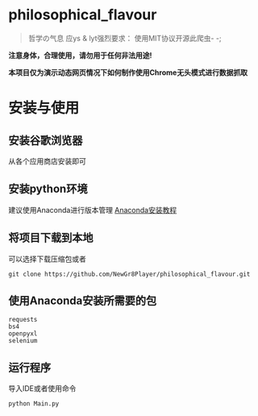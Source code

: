 # philosophical_flavour
> 哲学の气息
> 应ys & lyt强烈要求：
> 使用MIT协议开源此爬虫- -;

**注意身体，合理使用，请勿用于任何非法用途!**

**本项目仅为演示动态网页情况下如何制作使用Chrome无头模式进行数据抓取**

# 安装与使用

## 安装谷歌浏览器

从各个应用商店安装即可

## 安装python环境

建议使用Anaconda进行版本管理
[Anaconda安装教程](http://newgr8player.gitee.io/2018/03/24/Python%E9%9B%86%E6%88%90%E7%8E%AF%E5%A2%83Anaconda%E4%BD%BF%E7%94%A8/)

## 将项目下载到本地

可以选择下载压缩包或者
```
git clone https://github.com/NewGr8Player/philosophical_flavour.git
```

## 使用Anaconda安装所需要的包
```
requests
bs4
openpyxl
selenium
```

## 运行程序
导入IDE或者使用命令
```
python Main.py
```